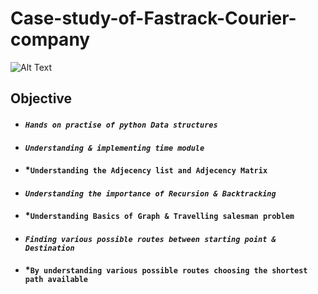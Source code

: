 # Case-study-of-Fastrack-Courier-company

![Alt Text](https://media4.giphy.com/media/GdJz3mScUhC5W/giphy.gif?cid=ecf05e479saj8z2ar2pffs5nciectykovx4m2dj5ng3345dm&rid=giphy.gif&ct=g)

## Objective
- #### *`Hands on practise of python Data structures`*
- #### *`Understanding & implementing time module`*
- #### *`Understanding the Adjecency list and Adjecency Matrix`
- #### *`Understanding the importance of Recursion & Backtracking`*
- #### *`Understanding Basics of Graph & Travelling salesman problem`
- #### *`Finding various possible routes between starting point & Destination`*
- #### *`By understanding various possible routes choosing the shortest path available`
